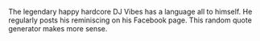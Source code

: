 The legendary happy hardcore DJ Vibes has a language all to himself. He regularly posts his reminiscing on his Facebook page. This random quote generator makes more sense.
